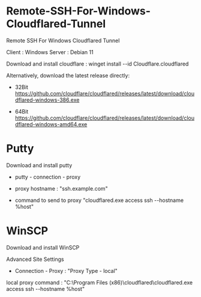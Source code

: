 # Remote-SSH-For-Windows-Cloudflared-Tunnel
Remote SSH For Windows Cloudflared Tunnel

Client : Windows
Server : Debian 11

Download and install cloudflare :
winget install --id Cloudflare.cloudflared

Alternatively, download the latest release directly:
- 32Bit
https://github.com/cloudflare/cloudflared/releases/latest/download/cloudflared-windows-386.exe

- 64Bit
https://github.com/cloudflare/cloudflared/releases/latest/download/cloudflared-windows-amd64.exe



# Putty 
Download and install putty

- putty - connection - proxy 
- proxy hostname : "ssh.example.com"

- command to send to proxy 
"cloudflared.exe access ssh --hostname %host"


# WinSCP
Download and install WinSCP

Advanced Site Settings
- Connection - Proxy :
"Proxy Type - local"

local proxy command :
"C:\Program Files (x86)\cloudflared\cloudflared.exe access ssh --hostname %host"

